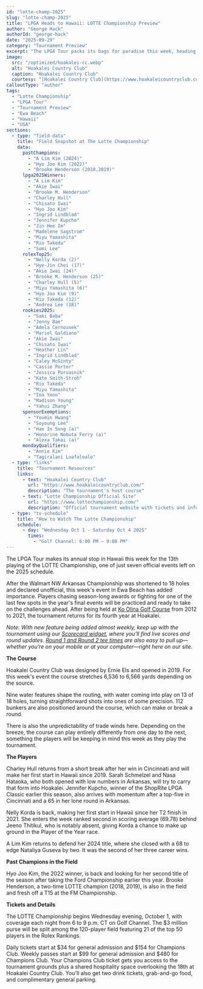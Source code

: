 ```yaml
---
id: "lotte-champ-2025"
slug: "lotte-champ-2025"
title: "LPGA Heads to Hawaii: LOTTE Championship Preview"
author: "George Hack"
authorId: "george-hack"
date: "2025-09-29"
category: "Tournament Preview"
excerpt: "The LPGA Tour packs its bags for paradise this week, heading to Ewa Beach for the 13th playing of the LOTTE Championship presented by Hoakalei."
image:
  src: "/optimized/hoakalei-cc.webp"
  alt: "Hoakalei Country Club"
  caption: "Hoakalei Country Club"
  courtesy: "[Hoakalei Country Club](https://www.hoakaleicountryclub.com/)"
calloutType: "author"
tags:
  - "Lotte Championship"
  - "LPGA Tour"
  - "Tournament Preview"
  - "Ewa Beach"
  - "Hawaii"
  - "USA"
sections:
  - type: "field-data"
    title: "Field Snapshot at The Lotte Championship"
    data:
      pastChampions:
        - "A Lim Kim (2024)"
        - "Hyo Joo Kim (2022)"
        - "Brooke Henderson (2018,2019)"
      lpga2025Winners:
        - "A Lim Kim"
        - "Akie Iwai"
        - "Brooke M. Henderson"
        - "Charley Hull"
        - "Chisato Iwai"
        - "Hyo Joo Kim"
        - "Ingrid Lindblad"
        - "Jennifer Kupcho"
        - "Jin Hee Im"
        - "Madelene Sagstrom"
        - "Miyu Yamashita"
        - "Rio Takeda"
        - "Somi Lee"
      rolexTop25:
        - "Nelly Korda (2)"
        - "Hye-Jin Choi (17)"
        - "Akie Iwai (24)"
        - "Brooke M. Henderson (25)"
        - "Charley Hull (5)"
        - "Miyu Yamashita (6)"
        - "Hyo Joo Kim (9)"
        - "Rio Takeda (12)"
        - "Andrea Lee (18)"
      rookies2025:
        - "Saki Baba"
        - "Jenny Bae"
        - "Adela Cernousek"
        - "Mariel Galdiano"
        - "Akie Iwai"
        - "Chisato Iwai"
        - "Heather Lin"
        - "Ingrid Lindblad"
        - "Caley McGinty"
        - "Cassie Porter"
        - "Jessica Porvasnik"
        - "Kate Smith-Stroh"
        - "Rio Takeda"
        - "Miyu Yamashita"
        - "Ina Yoon"
        - "Madison Young"
        - "Yahui Zhang"
      sponsorExemptions:
        - "Youmin Hwang"
        - "Soyoung Lee"
        - "Hae In Sung (a)"
        - "Honorine Nobuta Ferry (a)"
        - "Alexa Takai (a)"
      mondayQualifiers:
        - "Annie Kim"
        - "Tagiralani Luafalealo"
  - type: "links"
    title: "Tournament Resources"
    links:
      - text: "Hoakalei Country Club"
        url: "https://www.hoakaleicountryclub.com/"
        description: "The tournament's host course"
      - text: "Lotte Championship Official Site"
        url: "https://www.lottechampionship.com/"
        description: "Official tournament website with tickets and information"
  - type: "tv-schedule"
    title: "How to Watch The Lotte Championship"
    schedule:
      - day: "Wednesday Oct 1 - Saturday Oct 4 2025"
        times:
          - "Golf Channel: 6:00 PM – 9:00 PM"
---
```


The LPGA Tour makes its annual stop in Hawaii this week for the 13th playing of the LOTTE Championship, one of just seven official events left on the 2025 schedule. 

After the Walmart NW Arkansas Championship was shortened to 18 holes and declared unofficial, this week's event in Ewa Beach has added importance. Players chasing season-long awards or fighting for one of the last few spots in the year's final events will be practiced and ready to take on the challenges ahead. After being held at [Ko Olina Golf Course](https://www.koolinagolf.com/) from 2012 to 2021, the tournament returns for its fourth year at Hoakalei.

*Note: With new feature being added almost weekly, keep up with the tournament using our [Scorecard widget](javascript:openScorecard()), where you’ll find live scores and round updates. [Round 1 and Round 2 tee times](https://www.birdiebriefing.com/tee-times/) are also easy to pull up—whether you’re on your mobile or at your computer—right here on our site.*

**The Course**

Hoakalei Country Club was designed by Ernie Els and opened in 2019. For this week's event the course stretches 6,536 to 6,566 yards depending on the source.

Nine water features shape the routing, with water coming into play on 13 of 18 holes, turning straightforward shots into ones of some precision. 112 bunkers are also positioned around the course, which can make or break a round.

There is also the unpredictability of trade winds here. Depending on the breeze, the course can play entirely differently from one day to the next, something the players will be keeping in mind this week as they play the tournament.

**The Players**

Charley Hull returns from a short break after her win in Cincinnati and will make her first start in Hawaii since 2019. Sarah Schmelzel and Nasa Hataoka, who both opened with low numbers in Arkansas, will try to carry that form into Hoakalei. Jennifer Kupcho, winner of the ShopRite LPGA Classic earlier this season, also arrives with momentum after a top-five in Cincinnati and a 65 in her lone round in Arkansas.

Nelly Korda is back, making her first start in Hawaii since her T2 finish in 2021. She enters the week ranked second in scoring average (69.78) behind Jeeno Thitikul, who is notably absent, giving Korda a chance to make up ground in the Player of the Year race.

A Lim Kim returns to defend her 2024 title, where she closed with a 68 to edge Nataliya Guseva by two. It was the second of her three career wins.

**Past Champions in the Field**

Hyo Joo Kim, the 2022 winner, is back and looking for her second title of the season after taking the Ford Championship earlier this year. Brooke Henderson, a two-time LOTTE champion (2018, 2019), is also in the field and fresh off a T15 at the FM Championship.

**Tickets and Details**

The LOTTE Championship begins Wednesday evening, October 1, with coverage each night from 6 to 9 p.m. CT on Golf Channel. The $3 million purse will be split among the 120-player field featuring 21 of the top 50 players in the Rolex Rankings.

Daily tickets start at $34 for general admission and $154 for Champions Club. Weekly passes start at $99 for general admission and $480 for Champions Club. Your Champions Club ticket gets you access to the tournament grounds plus a shared hospitality space overlooking the 18th at Hoakalei Country Club. You'll also get two drink tickets, grab-and-go food, and complimentary general parking.
